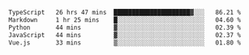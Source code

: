 <!-- <img align='right' src="https://github-readme-stats-eight-rose-90.vercel.app
/api?username=JesusJimenezG&show_icons=true&theme=radical">

### Hi there 👋 My name is Jesús.
- I'm a Computer Engineering student.
- I'm currently working as a Full stack Web developer and native Android Developer.

- Proghead.
- Inlärning svenska
- I also like to translate music on my YouTube channel. [![YouTube Views](https://img.shields.io/youtube/channel/views/UCWnlcC4_sV9Imcy9ysQpxHA?style=social)](https://www.youtube.com/channel/UCWnlcC4_sV9Imcy9ysQpxHA) -->
<!-- ![banner](https://github.com/JesusJimenezG/JesusJimenezG/blob/main/1.png) -->

<!--START_SECTION:waka-->

```txt
TypeScript   26 hrs 47 mins  █████████████████████▓░░░   86.21 %
Markdown     1 hr 25 mins    █░░░░░░░░░░░░░░░░░░░░░░░░   04.60 %
Python       44 mins         ▓░░░░░░░░░░░░░░░░░░░░░░░░   02.39 %
JavaScript   44 mins         ▓░░░░░░░░░░░░░░░░░░░░░░░░   02.37 %
Vue.js       33 mins         ▒░░░░░░░░░░░░░░░░░░░░░░░░   01.80 %
```

<!--END_SECTION:waka-->

<!--
**JesusJimenezG/JesusJimenezG** is a ✨ _special_ ✨ repository because its `README.md` (this file) appears on your GitHub profile.

Here are some ideas to get you started:

- 🔭 I’m currently working on ...
- 🌱 I’m currently learning ...
- 👯 I’m looking to collaborate on ...
- 🤔 I’m looking for help with ...
- 💬 Ask me about ...
- 📫 How to reach me: ...
- 😄 Pronouns: ...
- ⚡ Fun fact: ...
-->

